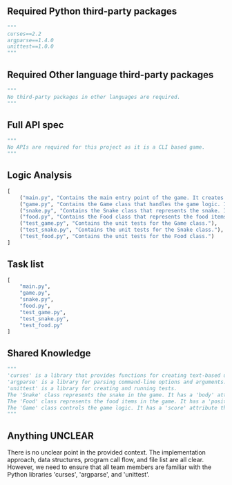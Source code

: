 ## Required Python third-party packages
```python
"""
curses==2.2
argparse==1.4.0
unittest==1.0.0
"""
```

## Required Other language third-party packages
```python
"""
No third-party packages in other languages are required.
"""
```

## Full API spec
```python
"""
No APIs are required for this project as it is a CLI based game.
"""
```

## Logic Analysis
```python
[
    ("main.py", "Contains the main entry point of the game. It creates the game and starts it."),
    ("game.py", "Contains the Game class that handles the game logic. It creates the Snake and Food objects, controls the game speed and updates the score."),
    ("snake.py", "Contains the Snake class that represents the snake. It handles the movement and growth of the snake and the change of direction."),
    ("food.py", "Contains the Food class that represents the food items. It handles the generation of food items."),
    ("test_game.py", "Contains the unit tests for the Game class."),
    ("test_snake.py", "Contains the unit tests for the Snake class."),
    ("test_food.py", "Contains the unit tests for the Food class.")
]
```

## Task list
```python
[
    "main.py",
    "game.py",
    "snake.py",
    "food.py",
    "test_game.py",
    "test_snake.py",
    "test_food.py"
]
```

## Shared Knowledge
```python
"""
'curses' is a library that provides functions for creating text-based user interfaces.
'argparse' is a library for parsing command-line options and arguments.
'unittest' is a library for creating and running tests.
The 'Snake' class represents the snake in the game. It has a 'body' attribute that is a list of tuples representing the positions of the snake's body segments, and a 'direction' attribute that is a string representing the direction the snake is moving in.
The 'Food' class represents the food items in the game. It has a 'position' attribute that is a tuple representing the position of the food item.
The 'Game' class controls the game logic. It has a 'score' attribute that is an integer representing the player's score, a 'speed' attribute that is an integer representing the game speed, a 'snake' attribute that is a Snake object, and a 'food' attribute that is a Food object.
"""
```

## Anything UNCLEAR
There is no unclear point in the provided context. The implementation approach, data structures, program call flow, and file list are all clear. However, we need to ensure that all team members are familiar with the Python libraries 'curses', 'argparse', and 'unittest'.